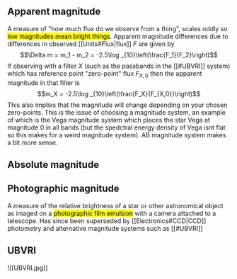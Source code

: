 ## Apparent magnitude
A measure of "how much flux do we observe from a thing", scales oddly so <mark class="hltr-pink">low magnitudes mean bright things</mark>. Apparent magnitude differences due to differences in observed [[Units#Flux|flux]] $F$ are given by $$\Delta m = m_1 - m_2 = -2.5\log _{10}\left(\frac{F_1}{F_2}\right)$$If observing with a filter $X$ (such as the passbands in the [[#UBVRI]] system) which has reference point "zero-point" flux $F_{X,0}$ then the apparent magnitude in that filter is $$m_X = -2.5\log _{10}\left(\frac{F_X}{F_{X,0}}\right)$$This also implies that the magnitude will change depending on your chosen zero-points. This is the issue of choosing a magnitude system, an example of which is the Vega magnitude system which places the star Vega at magnitude 0 in all bands (but the spedctral energy density of Vega isnt flat so this makes for a weird magnitude system). AB magnitude system makes a bit more sense.

## Absolute magnitude


## Photographic magnitude
A measure of the relative brightness of a star or other astronomical object as imaged on a <mark class="hltr-grey">photographic film emulsion</mark> with a camera attached to a telescope. Has since been superseded by [[Electronics#CCD|CCD]] photometry and alternative magnitude systems such as [[#UBVRI]]


## UBVRI
![[UBVRI.jpg]]